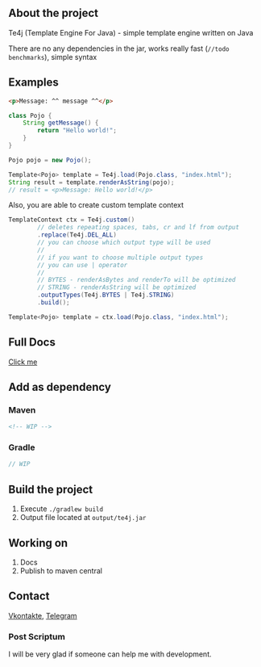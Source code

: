 ## About the project

Te4j (Template Engine For Java) - simple template engine written on Java

There are no any dependencies in the jar, works really fast (`//todo benchmarks`), simple syntax

## Examples

```html
<p>Message: ^^ message ^^</p>
```

```java
class Pojo {
    String getMessage() {
        return "Hello world!";
    }
}

Pojo pojo = new Pojo();

Template<Pojo> template = Te4j.load(Pojo.class, "index.html");
String result = template.renderAsString(pojo);
// result = <p>Message: Hello world!</p>
```

Also, you are able to create custom template context

```java
TemplateContext ctx = Te4j.custom()
        // deletes repeating spaces, tabs, cr and lf from output
        .replace(Te4j.DEL_ALL)
        // you can choose which output type will be used
        // 
        // if you want to choose multiple output types
        // you can use | operator
        //
        // BYTES - renderAsBytes and renderTo will be optimized
        // STRING - renderAsString will be optimized
        .outputTypes(Te4j.BYTES | Te4j.STRING)
        .build();

Template<Pojo> template = ctx.load(Pojo.class, "index.html");
```

## Full Docs

[Click me](https://github.com/lero4ka16/te4j/wiki)

## Add as dependency

### Maven

```xml
<!-- WIP -->
```

### Gradle

```groovy
// WIP
```

## Build the project
1. Execute `./gradlew build`
2. Output file located at `output/te4j.jar`

## Working on

1. Docs
2. Publish to maven central

## Contact
[Vkontakte](https://vk.com/id623151994),
[Telegram](https://t.me/lero4ka85)

### Post Scriptum
I will be very glad if someone can help me with development.